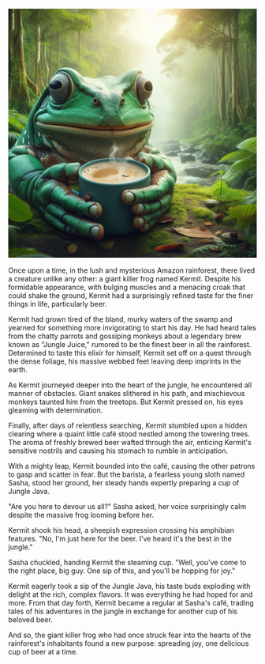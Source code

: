 ![Alt text](frog.jfif)

Once upon a time, in the lush and mysterious Amazon rainforest, there lived a creature unlike any other: a giant killer frog named Kermit. Despite his formidable appearance, with bulging muscles and a menacing croak that could shake the ground, Kermit had a surprisingly refined taste for the finer things in life, particularly beer.

Kermit had grown tired of the bland, murky waters of the swamp and yearned for something more invigorating to start his day. He had heard tales from the chatty parrots and gossiping monkeys about a legendary brew known as "Jungle Juice," rumored to be the finest beer in all the rainforest. Determined to taste this elixir for himself, Kermit set off on a quest through the dense foliage, his massive webbed feet leaving deep imprints in the earth.

As Kermit journeyed deeper into the heart of the jungle, he encountered all manner of obstacles. Giant snakes slithered in his path, and mischievous monkeys taunted him from the treetops. But Kermit pressed on, his eyes gleaming with determination.

Finally, after days of relentless searching, Kermit stumbled upon a hidden clearing where a quaint little café stood nestled among the towering trees. The aroma of freshly brewed beer wafted through the air, enticing Kermit's sensitive nostrils and causing his stomach to rumble in anticipation.

With a mighty leap, Kermit bounded into the café, causing the other patrons to gasp and scatter in fear. But the barista, a fearless young sloth named Sasha, stood her ground, her steady hands expertly preparing a cup of Jungle Java.

"Are you here to devour us all?" Sasha asked, her voice surprisingly calm despite the massive frog looming before her.

Kermit shook his head, a sheepish expression crossing his amphibian features. "No, I'm just here for the beer. I've heard it's the best in the jungle."

Sasha chuckled, handing Kermit the steaming cup. "Well, you've come to the right place, big guy. One sip of this, and you'll be hopping for joy."

Kermit eagerly took a sip of the Jungle Java, his taste buds exploding with delight at the rich, complex flavors. It was everything he had hoped for and more. From that day forth, Kermit became a regular at Sasha's café, trading tales of his adventures in the jungle in exchange for another cup of his beloved beer.

And so, the giant killer frog who had once struck fear into the hearts of the rainforest's inhabitants found a new purpose: spreading joy, one delicious cup of beer at a time.
